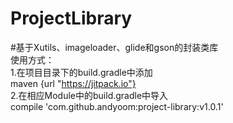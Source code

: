 # ProjectLibrary
#基于Xutils、imageloader、glide和gson的封装类库
<br />使用方式：
<br /> 1.在项目目录下的build.gradle中添加
<br />     maven {url "https://jitpack.io"}
<br /> 2.在相应Module中的build.gradle中导入
<br />     compile 'com.github.andyoom:project-library:v1.0.1'
